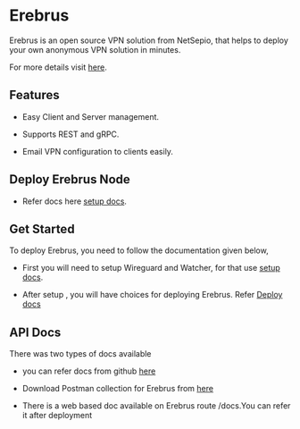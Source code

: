 
# Erebrus

Erebrus is an open source VPN solution from NetSepio, that helps to deploy your own anonymous VPN solution in minutes.

For more details visit [here](https://erebrus.io).  

## Features

- Easy Client and Server management.

- Supports REST and gRPC.

- Email VPN configuration to clients easily.

## Deploy Erebrus Node

- Refer docs here [setup docs](https://github.com/NetSepio/erebrus/blob/main/docs/node.md).

## Get Started

To deploy Erebrus, you need to follow the documentation given below,

- First you will need to setup Wireguard and Watcher, for that use [setup docs](https://github.com/NetSepio/erebrus/blob/main/docs/setup.md).

- After setup , you will have choices for deploying Erebrus. Refer [Deploy docs](https://github.com/NetSepio/erebrus/blob/main/docs/deploy.md)

## API Docs

There was two types of docs available

- you can refer docs from github [here](https://github.com/NetSepio/erebrus/blob/main/docs/docs.md)

- Download Postman collection for Erebrus from [here](https://github.com/NetSepio/erebrus/blob/main/docs/Erebrus.postman_collection.json)

- There is a web based doc available on Erebrus route /docs.You can refer it after deployment
